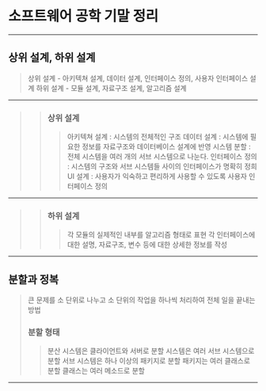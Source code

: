 # 소프트웨어 공학 기말 정리
---------------------------------
## 상위 설계, 하위 설계
> 상위 설계 - 아키텍쳐 설계, 데이터 설계, 인터페이스 정의, 사용자 인터페이스 설계
> 하위 설계 - 모듈 설계, 자료구조 설계, 알고리즘 설계
---------------------------------
> > ### 상위 설계
> > > 아키텍쳐 설계 : 시스템의 전체적인 구조
> > > 데이터 설계 : 시스템에 필요한 정보를 자료구조와 데이터베이스 설계에 반영
> > > 시스템 분할 : 전체 시스템을 여러 개의 서브 시스템으로 나눈다.
> > > 인터페이스 정의 : 시스템의 구조와 서브 시스템들 사이의 인터페이스가 명확히 정희
> > > UI 설계 : 사용자가 익숙하고 편리하게 사용할 수 있도록 사용자 인터페이스 정의
---------------------------------
> > ### 하위 설계
> > > 각 모듈의 실제적인 내부를 알고리즘 형태로 표현
> > > 각 인터페이스에 대한 설명, 자료구조, 변수 등에 대한 상세한 정보를 작성

---------------------------------
## 분할과 정복
> 큰 문제를 소 단위로 나누고 소 단위의 작업을 하나씩 처리하여 전체 일을 끝내는 방법
> ### 분할 형태
> > 분산 시스템은 클라이언트와 서버로 분할
> > 시스템은 여러 서브 시스템으로 분할
> > 서브 시스템은 하나 이상의 패키지로 분할
> > 패키지는 여러 클래스로 분할
> > 클래스는 여러 메소드로 분할
---------------------------------
